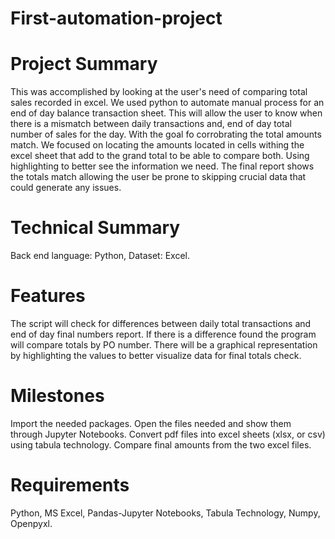 # First-automation-project

# Project Summary
This was accomplished by looking at the user's need of comparing total sales recorded in
excel. We used python to automate manual process for an end of day balance transaction sheet.
This will allow the user to know when there is a mismatch between daily transactions and,
end of day total number of sales for the day. With the goal fo corrobrating the total amounts match.
We focused on locating the amounts located in cells withing the excel sheet that add to the
grand total to be able to compare both. Using highlighting to better see the information we need.
The final report shows the totals match allowing the user be prone to skipping crucial data that 
could generate any issues.


# Technical Summary
Back end language: Python, 
Dataset:  Excel.

# Features
The script will check for differences between daily total transactions and end of day final numbers report. 
If there is a difference found the program will compare totals by PO number. 
There will be a graphical representation by highlighting the values to better visualize data 
for final totals check.

# Milestones
Import the needed packages.
Open the files needed and show them through Jupyter Notebooks.
Convert pdf files into excel sheets (xlsx, or csv) using tabula technology.
Compare final amounts from the two excel files.

# Requirements
Python, 
MS Excel, 
Pandas-Jupyter Notebooks, 
Tabula Technology, 
Numpy, 
Openpyxl.